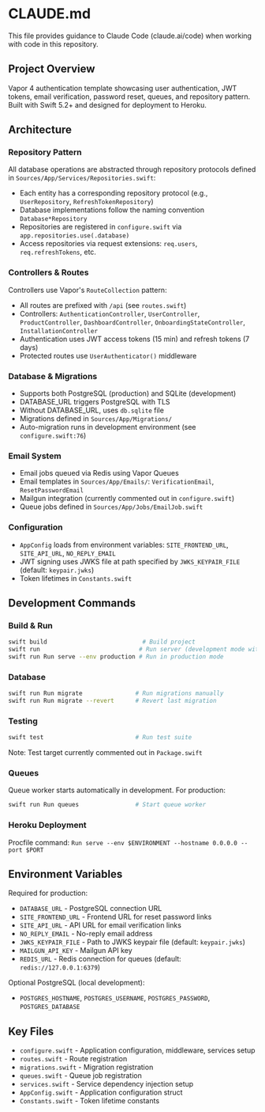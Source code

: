 # CLAUDE.md

This file provides guidance to Claude Code (claude.ai/code) when working with code in this repository.

## Project Overview
Vapor 4 authentication template showcasing user authentication, JWT tokens, email verification, password reset, queues, and repository pattern. Built with Swift 5.2+ and designed for deployment to Heroku.

## Architecture

### Repository Pattern
All database operations are abstracted through repository protocols defined in `Sources/App/Services/Repositories.swift`:
- Each entity has a corresponding repository protocol (e.g., `UserRepository`, `RefreshTokenRepository`)
- Database implementations follow the naming convention `Database*Repository`
- Repositories are registered in `configure.swift` via `app.repositories.use(.database)`
- Access repositories via request extensions: `req.users`, `req.refreshTokens`, etc.

### Controllers & Routes
Controllers use Vapor's `RouteCollection` pattern:
- All routes are prefixed with `/api` (see `routes.swift`)
- Controllers: `AuthenticationController`, `UserController`, `ProductController`, `DashboardController`, `OnboardingStateController`, `InstallationController`
- Authentication uses JWT access tokens (15 min) and refresh tokens (7 days)
- Protected routes use `UserAuthenticator()` middleware

### Database & Migrations
- Supports both PostgreSQL (production) and SQLite (development)
- DATABASE_URL triggers PostgreSQL with TLS
- Without DATABASE_URL, uses `db.sqlite` file
- Migrations defined in `Sources/App/Migrations/`
- Auto-migration runs in development environment (see `configure.swift:76`)

### Email System
- Email jobs queued via Redis using Vapor Queues
- Email templates in `Sources/App/Emails/`: `VerificationEmail`, `ResetPasswordEmail`
- Mailgun integration (currently commented out in `configure.swift`)
- Queue jobs defined in `Sources/App/Jobs/EmailJob.swift`

### Configuration
- `AppConfig` loads from environment variables: `SITE_FRONTEND_URL`, `SITE_API_URL`, `NO_REPLY_EMAIL`
- JWT signing uses JWKS file at path specified by `JWKS_KEYPAIR_FILE` (default: `keypair.jwks`)
- Token lifetimes in `Constants.swift`

## Development Commands

### Build & Run
```bash
swift build                           # Build project
swift run                            # Run server (development mode with auto-migration)
swift run Run serve --env production # Run in production mode
```

### Database
```bash
swift run Run migrate               # Run migrations manually
swift run Run migrate --revert      # Revert last migration
```

### Testing
```bash
swift test                          # Run test suite
```
Note: Test target currently commented out in `Package.swift`

### Queues
Queue worker starts automatically in development. For production:
```bash
swift run Run queues                # Start queue worker
```

### Heroku Deployment
Procfile command: `Run serve --env $ENVIRONMENT --hostname 0.0.0.0 --port $PORT`

## Environment Variables
Required for production:
- `DATABASE_URL` - PostgreSQL connection URL
- `SITE_FRONTEND_URL` - Frontend URL for reset password links
- `SITE_API_URL` - API URL for email verification links
- `NO_REPLY_EMAIL` - No-reply email address
- `JWKS_KEYPAIR_FILE` - Path to JWKS keypair file (default: `keypair.jwks`)
- `MAILGUN_API_KEY` - Mailgun API key
- `REDIS_URL` - Redis connection for queues (default: `redis://127.0.0.1:6379`)

Optional PostgreSQL (local development):
- `POSTGRES_HOSTNAME`, `POSTGRES_USERNAME`, `POSTGRES_PASSWORD`, `POSTGRES_DATABASE`

## Key Files
- `configure.swift` - Application configuration, middleware, services setup
- `routes.swift` - Route registration
- `migrations.swift` - Migration registration
- `queues.swift` - Queue job registration
- `services.swift` - Service dependency injection setup
- `AppConfig.swift` - Application configuration struct
- `Constants.swift` - Token lifetime constants

